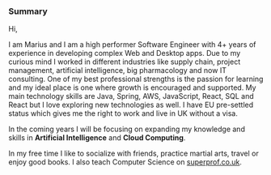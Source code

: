 ### Summary

Hi, 

I am Marius and I am a high performer Software Engineer with 4+ years of experience in developing complex Web and Desktop
apps. Due to my curious mind I worked in different industries like supply chain, project management, artificial
intelligence, big pharmacology and now IT consulting. One of my best professional strengths is the passion for learning and my
ideal place is one where growth is encouraged and supported. My main technology skills are Java, Spring, AWS,
JavaScript, React, SQL and React but I love exploring new technologies as well. I have EU pre-settled status which
gives me the right to work and live in UK without a visa.

In the coming years I will be focusing on expanding my knowledge and skills in **Artificial Intelligence** and **Cloud Computing**.

In my free time I like to socialize with friends, practice martial arts, travel or enjoy good books.
I also teach Computer Science on [superprof.co.uk](https://www.superprof.co.uk/high-performer-senior-eng-teaches-computer-science-algorithms-and-how-think-like-programmer-can-teach-mentor-anyone-from.html).

